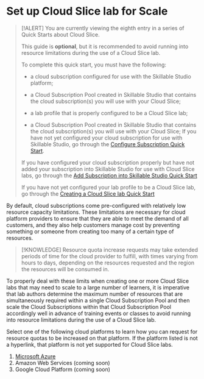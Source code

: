 # Set up Cloud Slice lab for Scale

> [!ALERT] You are currently viewing the eighth entry in a series of Quick Starts about Cloud Slice.
>
> This guide is **optional**, but it is recommended to avoid running into resource limitations during the use of a Cloud Slice lab. 
>
> To complete this quick start, you must have the following:
> * a cloud subscription configured for use with the Skillable Studio platform;
>
> * a Cloud Subscription Pool created in Skillable Studio that contains the cloud subscription(s) you will use with your Cloud Slice;
>
> * a lab profile that is properly configured to be a Cloud Slice lab;
>
> * a Cloud Subscription Pool created in Skillable Studio that contains the cloud subscription(s) you will use with your Cloud Slice;
> If you have not yet configured your cloud subscription for use with Skillable Studio, go through the [Configure Subscription Quick Start](configure-subscription.md).
>
> If you have configured your cloud subscription properly but have not added your subscription into Skillable Studio for use with Cloud Slice labs, go through the [Add Subscription into Skillable Studio Quick Start](add-subscription-into-lod.md)
>
> If you have not yet configured your lab profile to be a Cloud Slice lab, go through the [Creating a Cloud Slice lab Quick Start](create.md)

By default, cloud subscriptions come pre-configured with relatively low resource capacity limitations. These limitations are necessary for cloud platform providers to ensure that they are able to meet the demand of all customers, and they also help customers manage cost by preventing something or someone from creating too many of a certain type of resources. 

> [!KNOWLEDGE] Resource quota increase requests may take extended periods of time for the cloud provider to fulfill, with times varying from hours to days, depending on the resources requested and the region the resources will be consumed in. 

To properly deal with these limits when creating one or more Cloud Slice labs that may need to scale to a large number of learners, it is imperative that lab authors determine the maximum number of resources that are simultaneously required within a single Cloud Subscription Pool and then scale the Cloud Subscriptions within that Cloud Subscription Pool accordingly well in advance of training events or classes to avoid running into resource limitations during the use of a Cloud Slice lab.

Select one of the following cloud platforms to learn how you can request for resource quotas to be increased on that platform. If the platform listed is not a hyperlink, that platform is not yet supported for Cloud Slice labs.

1. [Microsoft Azure](azure-scale.md)
1. Amazon Web Services (coming soon)
1. Google Cloud Platform (coming soon) 

